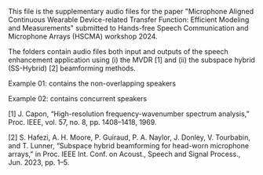 This file is the supplementary audio files for the paper "Microphone Aligned Continuous Wearable Device-related Transfer Function:  Efficient Modeling and Measurements" submitted to Hands-free Speech Communication and Microphone Arrays (HSCMA) workshop 2024.

The folders contain audio files both input and outputs of the speech enhancement application using (i) the MVDR [1] and (ii) the subspace hybrid (SS-Hybrid) [2] beamforming methods. 


Example 01: contains the non-overlapping speakers

Example 02: contains concurrent speakers





[1] J. Capon, “High-resolution frequency-wavenumber spectrum analysis,” Proc. IEEE, vol. 57, no. 8, pp. 1408–1418, 1969.

[2] S. Hafezi, A. H. Moore, P. Guiraud, P. A. Naylor, J. Donley, V. Tourbabin, and T. Lunner, “Subspace hybrid beamforming for head-worn microphone arrays,” in Proc. IEEE Int. Conf. on Acoust., Speech and Signal Process., Jun. 2023, pp. 1–5.
